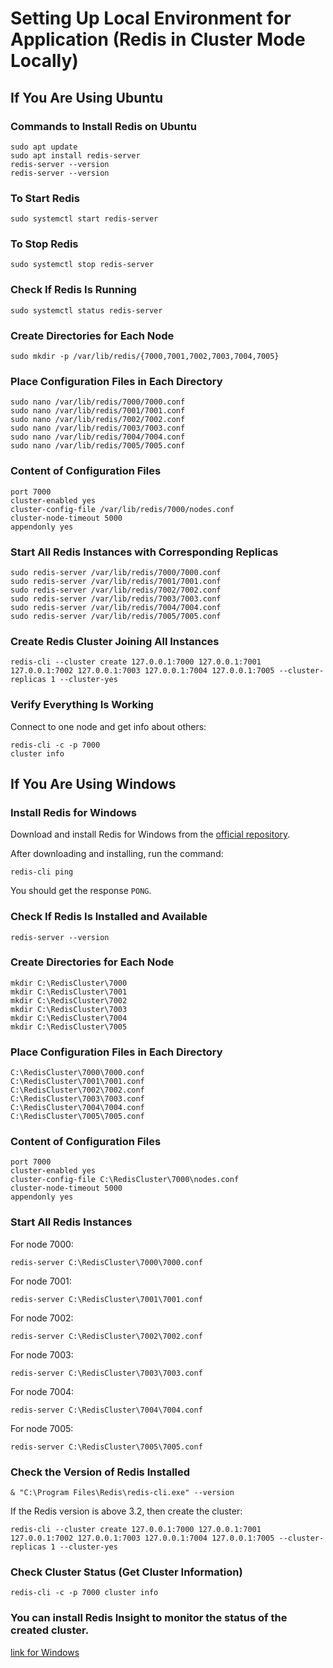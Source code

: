 # Setting Up Local Environment for Application (Redis in Cluster Mode Locally)

## If You Are Using Ubuntu

### Commands to Install Redis on Ubuntu

```
sudo apt update
sudo apt install redis-server
redis-server --version
redis-server --version
```

### To Start Redis

```
sudo systemctl start redis-server
```

### To Stop Redis

```
sudo systemctl stop redis-server
```

### Check If Redis Is Running

```
sudo systemctl status redis-server
```

### Create Directories for Each Node

```
sudo mkdir -p /var/lib/redis/{7000,7001,7002,7003,7004,7005}
```

### Place Configuration Files in Each Directory

```
sudo nano /var/lib/redis/7000/7000.conf
sudo nano /var/lib/redis/7001/7001.conf
sudo nano /var/lib/redis/7002/7002.conf
sudo nano /var/lib/redis/7003/7003.conf
sudo nano /var/lib/redis/7004/7004.conf
sudo nano /var/lib/redis/7005/7005.conf
```

### Content of Configuration Files

```
port 7000
cluster-enabled yes
cluster-config-file /var/lib/redis/7000/nodes.conf
cluster-node-timeout 5000
appendonly yes
```

### Start All Redis Instances with Corresponding Replicas

```
sudo redis-server /var/lib/redis/7000/7000.conf
sudo redis-server /var/lib/redis/7001/7001.conf
sudo redis-server /var/lib/redis/7002/7002.conf
sudo redis-server /var/lib/redis/7003/7003.conf
sudo redis-server /var/lib/redis/7004/7004.conf
sudo redis-server /var/lib/redis/7005/7005.conf
```

### Create Redis Cluster Joining All Instances

```
redis-cli --cluster create 127.0.0.1:7000 127.0.0.1:7001 127.0.0.1:7002 127.0.0.1:7003 127.0.0.1:7004 127.0.0.1:7005 --cluster-replicas 1 --cluster-yes
```

### Verify Everything Is Working

Connect to one node and get info about others:

```
redis-cli -c -p 7000
cluster info
```

## If You Are Using Windows

### Install Redis for Windows

Download and install Redis for Windows from the [official repository](https://github.com/tporadowski/redis/releases).

After downloading and installing, run the command:

```
redis-cli ping
```

You should get the response `PONG`.

### Check If Redis Is Installed and Available

```
redis-server --version
```

### Create Directories for Each Node

```
mkdir C:\RedisCluster\7000
mkdir C:\RedisCluster\7001
mkdir C:\RedisCluster\7002
mkdir C:\RedisCluster\7003
mkdir C:\RedisCluster\7004
mkdir C:\RedisCluster\7005
```

### Place Configuration Files in Each Directory

```
C:\RedisCluster\7000\7000.conf
C:\RedisCluster\7001\7001.conf
C:\RedisCluster\7002\7002.conf
C:\RedisCluster\7003\7003.conf
C:\RedisCluster\7004\7004.conf
C:\RedisCluster\7005\7005.conf
```

### Content of Configuration Files

```
port 7000
cluster-enabled yes
cluster-config-file C:\RedisCluster\7000\nodes.conf
cluster-node-timeout 5000
appendonly yes
```

### Start All Redis Instances

For node 7000:

```
redis-server C:\RedisCluster\7000\7000.conf
```

For node 7001:

```
redis-server C:\RedisCluster\7001\7001.conf
```

For node 7002:

```
redis-server C:\RedisCluster\7002\7002.conf
```

For node 7003:

```
redis-server C:\RedisCluster\7003\7003.conf
```

For node 7004:

```
redis-server C:\RedisCluster\7004\7004.conf
```

For node 7005:

```
redis-server C:\RedisCluster\7005\7005.conf
```

### Check the Version of Redis Installed

```
& "C:\Program Files\Redis\redis-cli.exe" --version
```

If the Redis version is above 3.2, then create the cluster:

```
redis-cli --cluster create 127.0.0.1:7000 127.0.0.1:7001 127.0.0.1:7002 127.0.0.1:7003 127.0.0.1:7004 127.0.0.1:7005 --cluster-replicas 1 --cluster-yes
```

### Check Cluster Status (Get Cluster Information)

```
redis-cli -c -p 7000 cluster info
```

### You can install Redis Insight to monitor the status of the created cluster.

[link for Windows](https://apps.microsoft.com/detail/xp8k1ghcb0f1r2?hl=en-us&gl=GE)